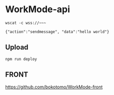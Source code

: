 # WorkMode-api
```
wscat -c wss://~~~

{"action":"sendmessage", "data":"hello world"}
```

## Upload
```
npm run deploy
```

## FRONT  
https://github.com/bokotomo/WorkMode-front  
